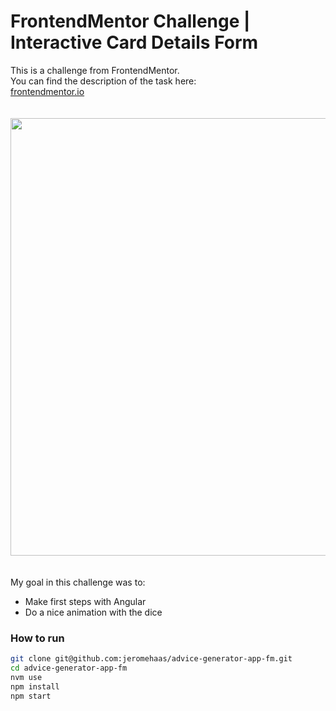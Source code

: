 # FrontendMentor Challenge | Interactive Card Details Form

This is a challenge from FrontendMentor.   
You can find the description of the task here:   
[frontendmentor.io](https://www.frontendmentor.io/challenges/interactive-card-details-form-XpS8cKZDWw)

<img src="src/assets/readme/preview.png" width="700" style="margin: 20px 0" />

My goal in this challenge was to:
- Make first steps with Angular
- Do a nice animation with the dice

### How to run
```bash
git clone git@github.com:jeromehaas/advice-generator-app-fm.git
cd advice-generator-app-fm
nvm use
npm install 
npm start
```